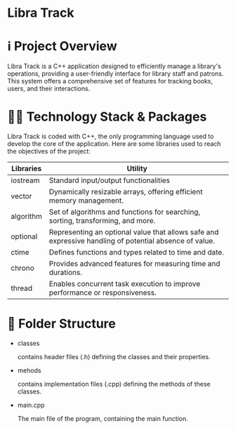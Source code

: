 # Libra Track

# ℹ️ Project Overview

Libra Track is a C++ application designed to efficiently manage a library's operations, providing a user-friendly interface for library staff and patrons. This system offers a comprehensive set of features for tracking books, users, and their interactions.

# 👨‍💻 Technology Stack & Packages

Libra Track is coded with C++, the only programming language used to develop the core of the application. Here are some libraries used to reach the objectives of the project:

| Libraries | Utility |
| --- | --- |
| iostream | Standard input/output functionalities |
| vector | Dynamically resizable arrays, offering efficient memory management. |
| algorithm | Set of algorithms and functions for searching, sorting, transforming, and more. |
| optional | Representing an optional value that allows safe and expressive handling of potential absence of value. |
| ctime | Defines functions and types related to time and date. |
| chrono | Provides advanced features for measuring time and durations. |
| thread | Enables concurrent task execution to improve performance or responsiveness. |

# 📁 Folder Structure

- classes
    
    contains header files (.h) defining the classes and their properties.
    
- mehods
    
    contains implementation files (.cpp) defining the methods of these classes.
    
- main.cpp
    
    The main file of the program, containing the main function.